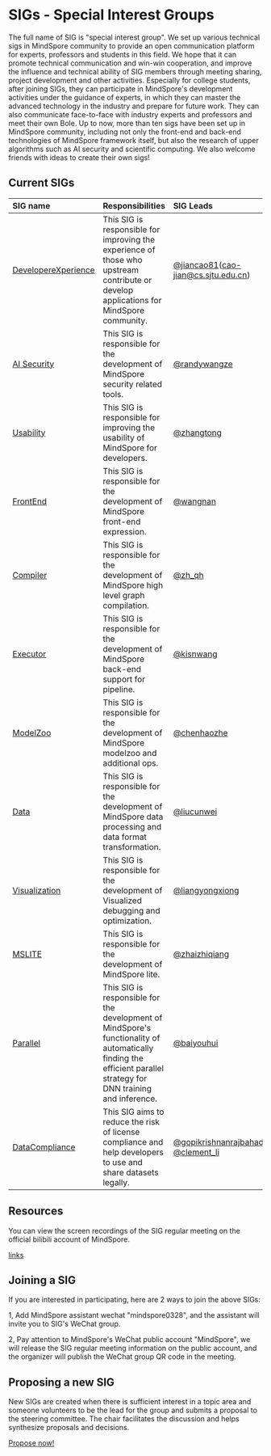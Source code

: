 # SIGs - Special Interest Groups

The full name of SIG is "special interest group". We set up various technical sigs in MindSpore community to
provide an open communication platform for experts, professors and students in this field.
We hope that it can promote technical communication and win-win cooperation, and improve the influence and technical
ability of SIG members through meeting sharing, project development and other activities.
Especially for college students, after joining SIGs, they can participate in MindSpore's development activities
under the guidance of experts, in which they can master the advanced technology in the industry and prepare for future
work. They can also communicate face-to-face with industry experts and professors and meet their own Bole. Up to now,
more than ten sigs have been set up in MindSpore community, including not only the front-end and back-end technologies
of MindSpore framework itself, but also the research of upper algorithms such as AI security and scientific computing.
We also welcome friends with ideas to create their own sigs!

## Current SIGs

| SIG name                                   | Responsibilities                                                                                                                                                  | SIG Leads |
|:-------------------------------------------|:------------------------------------------------------------------------------------------------------------------------------------------------------------------| :-------- |
| [DevelopereXperience](dx/README.md)        | This SIG is responsible for improving the experience of those who upstream contribute or develop applications for MindSpore community.                            | [@jiancao81](https://gitee.com/jiancao81)(cao-jian@cs.sjtu.edu.cn)  |
| [AI Security](security/README.md)          | This SIG is responsible for the development of MindSpore security related tools.                                                                                  | [@randywangze](https://gitee.com/randywangze) |
| [Usability](usability/README.md)           | This SIG is responsible for improving the usability of MindSpore for developers.                                                                                  | [@zhangtong](https://gitee.com/tong-zhang) |
| [FrontEnd](frontend/README.md)             | This SIG is responsible for the development of MindSpore front-end expression.                                                                                    | [@wangnan](https://gitee.com/wangnan39) |
| [Compiler](compiler/README.md)             | This SIG is responsible for the development of MindSpore high level graph compilation.                                                                            | [@zh_qh](https://gitee.com/zh_qh) |
| [Executor](executor/README.md)             | This SIG is responsible for the development of MindSpore back-end support for pipeline.                                                                           | [@kisnwang](https://gitee.com/kisnwang) |
| [ModelZoo](modelzoo/README.md)             | This SIG is responsible for the development of MindSpore modelzoo and additional ops.                                                                             | [@chenhaozhe](https://gitee.com/c_34) |
| [Data](data/README.md)                     | This SIG is responsible for the development of MindSpore data processing and data format transformation.                                                          | [@liucunwei](https://gitee.com/liucunwei) |
| [Visualization](visualization/README.md)   | This SIG is responsible for the development of Visualized debugging and optimization.                                                                             | [@liangyongxiong](https://gitee.com/liangyongxiong1024) |
| [MSLITE](mslite/README.md)                 | This SIG is responsible for the development of MindSpore lite.                                                                                                    | [@zhaizhiqiang](https://gitee.com/zhaizhiqiang) |
| [Parallel](parallel/README.md)             | This SIG is responsible for the development of MindSpore's functionality of automatically finding the efficient parallel strategy for DNN training and inference. | [@baiyouhui](https://gitee.com/bert0108) |
| [DataCompliance](datacompliance/README.md) | This SIG aims to reduce the risk of license compliance and help developers to use and share datasets legally.                                                     | [@gopikrishnanrajbahadur](https://gitee.com/gopikrishnanrajbahadur) [@clement_li](https://gitee.com/clement_li) |

## Resources

You can view the screen recordings of the SIG regular meeting on the official bilibili account of MindSpore.

 [links](https://space.bilibili.com/526894060/channel/seriesdetail?sid=675044)

## Joining a SIG

If you are interested in participating, here are 2 ways to join the above SIGs:

1, Add MindSpore assistant wechat "mindspore0328", and the assistant will invite you to SIG's WeChat group.

2, Pay attention to MindSpore's WeChat public account "MindSpore", we will release the SIG regular meeting information on the public account, and the organizer will publish the WeChat group QR code in the meeting.

## Proposing a new SIG

New SIGs are created when there is sufficient interest in a topic area
and someone volunteers to be the lead for the group and submits a proposal to
the steering committee. The chair facilitates the discussion and helps
synthesize proposals and decisions.

[Propose now!](https://gitee.com/mindspore/community/blob/master/sigs/dx/docs/How%20to%20build%20a%20SIG%20or%20WG_cn.md)
